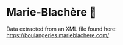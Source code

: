 # Marie-Blachère 🥖

Data extracted from an XML file found here: https://boulangeries.marieblachere.com/